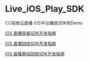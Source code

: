 # Live_iOS_Play_SDK
CC视频云直播  iOS平台播放SDK和Demo

[iOS 直播观看SDK开发指南](https://github.com/CCVideo/Live_iOS_Play_SDK/wiki/iOS-%E7%9B%B4%E6%92%AD%E8%A7%82%E7%9C%8BSDK%E5%BC%80%E5%8F%91%E6%8C%87%E5%8D%97)

[iOS 直播回放SDK开发指南](https://github.com/CCVideo/Live_iOS_Play_SDK/wiki/iOS-%E7%9B%B4%E6%92%AD%E5%9B%9E%E6%94%BESDK%E5%BC%80%E5%8F%91%E6%8C%87%E5%8D%97)

[iOS 直播离线回放SDK开发指南](https://github.com/CCVideo/Live_iOS_Play_SDK/wiki/iOS-%E7%9B%B4%E6%92%AD%E7%A6%BB%E7%BA%BF%E5%9B%9E%E6%94%BESDK%E5%BC%80%E5%8F%91%E6%8C%87%E5%8D%97)
